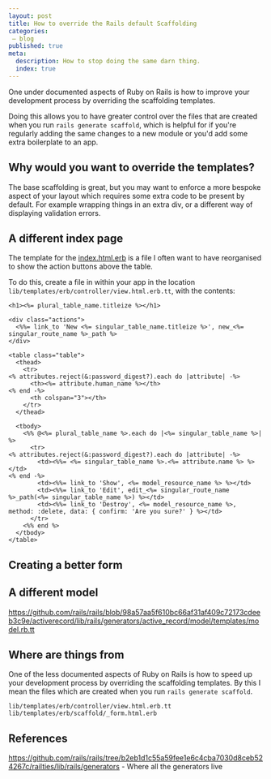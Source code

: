 ```yaml
---
layout: post
title: How to override the Rails default Scaffolding
categories:
 – blog
published: true
meta:
  description: How to stop doing the same darn thing.
  index: true
---
```


One under documented aspects of Ruby on Rails is how to improve your development process by overriding the scaffolding templates.

Doing this allows you to have greater control over the files that are created when you run `rails generate scaffold`, which is helpful for if you're regularly adding the same changes to a new module or you'd add some extra boilerplate to an app.

## Why would you want to override the templates?

The base scaffolding is great, but you may want to enforce a more bespoke aspect of your layout which requires some extra code to be present by default. For example wrapping things in an extra div, or a different way of displaying validation errors.

## A different index page

The template for the [index.html.erb](https://github.com/rails/rails/blob/b2eb1d1c55a59fee1e6c4cba7030d8ceb524267c/railties/lib/rails/generators/erb/scaffold/templates/index.html.erb.tt) is a file I often want to have reorganised to show the action buttons above the table.

To do this, create a file in within your app in the location `lib/templates/erb/controller/view.html.erb.tt`, with the contents:

```erb
<h1><%= plural_table_name.titleize %></h1>

<div class="actions">
  <%%= link_to 'New <%= singular_table_name.titleize %>', new_<%= singular_route_name %>_path %>
</div>

<table class="table">
  <thead>
    <tr>
<% attributes.reject(&:password_digest?).each do |attribute| -%>
      <th><%= attribute.human_name %></th>
<% end -%>
      <th colspan="3"></th>
    </tr>
  </thead>

  <tbody>
    <%% @<%= plural_table_name %>.each do |<%= singular_table_name %>| %>
      <tr>
<% attributes.reject(&:password_digest?).each do |attribute| -%>
        <td><%%= <%= singular_table_name %>.<%= attribute.name %> %></td>
<% end -%>
        <td><%%= link_to 'Show', <%= model_resource_name %> %></td>
        <td><%%= link_to 'Edit', edit_<%= singular_route_name %>_path(<%= singular_table_name %>) %></td>
        <td><%%= link_to 'Destroy', <%= model_resource_name %>, method: :delete, data: { confirm: 'Are you sure?' } %></td>
      </tr>
    <%% end %>
  </tbody>
</table>
```

## Creating a better form



## A different model

https://github.com/rails/rails/blob/98a57aa5f610bc66af31af409c72173cdeeb3c9e/activerecord/lib/rails/generators/active_record/model/templates/model.rb.tt

## Where are things from

One of the less documented aspects of Ruby on Rails is how to speed up your development process by overriding the scaffolding templates. By this I mean the files which are created when you run `rails generate scaffold`.



```
lib/templates/erb/controller/view.html.erb.tt
lib/templates/erb/scaffold/_form.html.erb
```

## References

https://github.com/rails/rails/tree/b2eb1d1c55a59fee1e6c4cba7030d8ceb524267c/railties/lib/rails/generators - Where all the generators live
